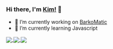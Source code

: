 

<!--
**kdtrrs/kdtrrs** is a ✨ _special_ ✨ repository because its `README.md` (this file) appears on your GitHub profile.

Here are some ideas to get you started:

- 🔭 I’m currently working on ...
- 🌱 I’m currently learning ...
- 👯 I’m looking to collaborate on ...
- 🤔 I’m looking for help with ...
- 💬 Ask me about ...
- 📫 How to reach me: ...
- 😄 Pronouns: ...
- ⚡ Fun fact: ...
-->
<!--INTRO-->
### Hi there, I'm [Kim!](https://kimdavetorres.github.io) 👋

- 🔭 I’m currently working on [BarkoMatic](https://github.com/kdtrrs/BarkoMatic)
- 🌱 I’m currently learning Javascript 

<a href="https://github.com/kdtrrs">
  <img align="center" src="https://github-readme-stats.vercel.app/api?username=kdtrrs&theme=merko&show_icons=true&layout=compact" />
</a>

<a href="https://github.com/kdtrrs">
<img align="center" src="https://github-readme-stats.vercel.app/api/top-langs/?username=kdtrrs&theme=merko&langs_count=10&hide=less,scss,pawn,tsql,hack,assembly&layout=compact" />
</a>

<a href="https://github.com/kdtrrs/BarkoMatic">
<img align="center" src="https://github-readme-stats.vercel.app/api/pin/?username=kdtrrs&repo=BarkoMatic&theme=merko&langs_count=10" />
</a>
<!-- [![Facebook](https://img.shields.io/badge/facebook-%231877F2.svg?&style=for-the-badge&logo=facebook&logoColor=white)](https://www.facebook.com/kdtrrs/)[![YouTube](https://img.shields.io/badge/youtube-%23FF0000.svg?&style=for-the-badge&logo=youtube&logoColor=white)](https://youtube.com/theitshow) -->
